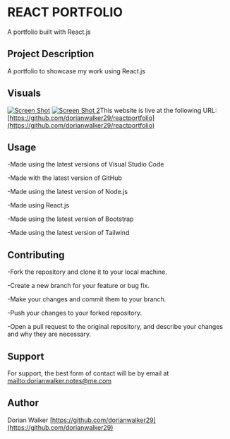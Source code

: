 # REACT PORTFOLIO

A portfolio built with React.js

## Project Description

A portfolio to showcase my work using React.js

## Visuals

[![Screen Shot ](https://user-images.githubusercontent.com/119640290/256586150-82008567-a40f-481c-be0c-a3c88333e206.png)](https://user-images.githubusercontent.com/119640290/256586150-82008567-a40f-481c-be0c-a3c88333e206.png) [![Screen Shot 2](https://user-images.githubusercontent.com/119640290/256586208-97c8739e-70ae-4658-aa86-656932e0c36b.png)](https://user-images.githubusercontent.com/119640290/256586208-97c8739e-70ae-4658-aa86-656932e0c36b.png)This website is live at the following URL: [https://github.com/dorianwalker29/reactportfolio](https://github.com/dorianwalker29/reactportfolio)

## Usage

-Made using the latest versions of Visual Studio Code

-Made with the latest version of GitHub

-Made using the latest version of Node.js

-Made using React.js

-Made using the latest version of Bootstrap

-Made using the latest version of Tailwind

## Contributing

-Fork the repository and clone it to your local machine.

-Create a new branch for your feature or bug fix.

-Make your changes and commit them to your branch.

-Push your changes to your forked repository.

-Open a pull request to the original repository, and describe your changes and why they are necessary.

## Support

For support, the best form of contact will be by email at [mailto:dorianwalker.notes@me.com](mailto:dorianwalker.notes@me.com)

## Author

Dorian Walker [https://github.com/dorianwalker29](https://github.com/dorianwalker29)
